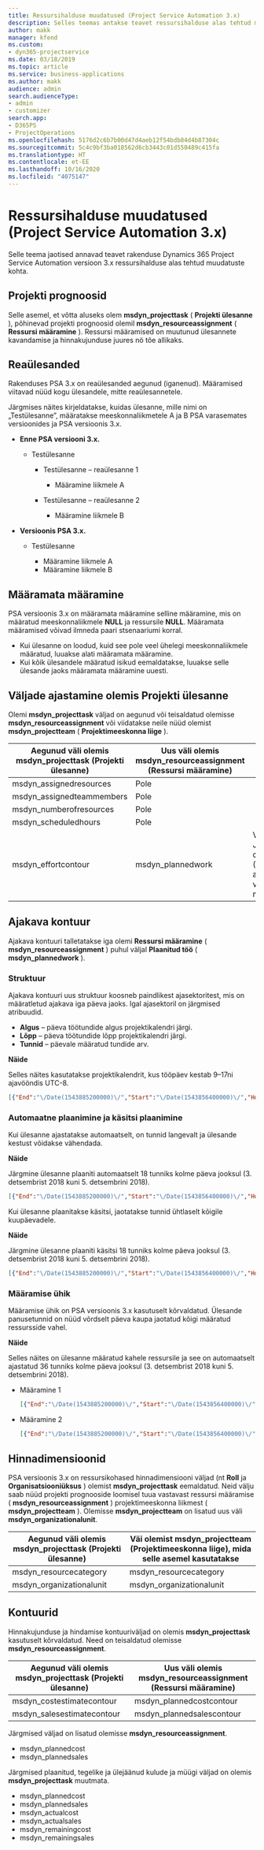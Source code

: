 ```yaml
---
title: Ressursihalduse muudatused (Project Service Automation 3.x)
description: Selles teemas antakse teavet ressursihalduse alas tehtud muudatuste kohta.
author: makk
manager: kfend
ms.custom:
- dyn365-projectservice
ms.date: 03/18/2019
ms.topic: article
ms.service: business-applications
ms.author: makk
audience: admin
search.audienceType:
- admin
- customizer
search.app:
- D365PS
- ProjectOperations
ms.openlocfilehash: 5176d2c6b7b00d47d4aeb12f54bdb84d4b87304c
ms.sourcegitcommit: 5c4c9bf3ba018562d6cb3443c01d550489c415fa
ms.translationtype: HT
ms.contentlocale: et-EE
ms.lasthandoff: 10/16/2020
ms.locfileid: "4075147"
---
```

# <a name="resource-management-changes-project-service-automation-3x"></a>Ressursihalduse muudatused (Project Service Automation 3.x)

Selle teema jaotised annavad teavet rakenduse Dynamics 365 Project Service Automation versioon 3.x ressursihalduse alas tehtud muudatuste kohta.

## <a name="project-estimates"></a>Projekti prognoosid

Selle asemel, et võtta aluseks olem **msdyn\_projecttask** ( **Projekti ülesanne** ), põhinevad projekti prognoosid olemil **msdyn\_resourceassignment** ( **Ressursi määramine** ). Ressursi määramised on muutunud ülesannete kavandamise ja hinnakujunduse juures nö tõe allikaks.

## <a name="line-tasks"></a>Reaülesanded

Rakenduses PSA 3.x on reaülesanded aegunud (iganenud). Määramised viitavad nüüd kogu ülesandele, mitte reaülesannetele.

Järgmises näites kirjeldatakse, kuidas ülesanne, mille nimi on „Testülesanne”, määratakse meeskonnaliikmetele A ja B PSA varasemates versioonides ja PSA versioonis 3.x.

- **Enne PSA versiooni 3.x.**

    - Testülesanne

        - Testülesanne – reaülesanne 1

            - Määramine liikmele A

        - Testülesanne – reaülesanne 2

            - Määramine liikmele B

- **Versioonis PSA 3.x.**

    - Testülesanne

        - Määramine liikmele A
        - Määramine liikmele B

## <a name="unassigned-assignment"></a>Määramata määramine

PSA versioonis 3.x on määramata määramine selline määramine, mis on määratud meeskonnaliikmele **NULL** ja ressursile **NULL**. Määramata määramised võivad ilmneda paari stsenaariumi korral.

- Kui ülesanne on loodud, kuid see pole veel ühelegi meeskonnaliikmele määratud, luuakse alati määramata määramine. 
- Kui kõik ülesandele määratud isikud eemaldatakse, luuakse selle ülesande jaoks määramata määramine uuesti.

## <a name="scheduling-fields-on-the-project-task-entity"></a>Väljade ajastamine olemis Projekti ülesanne

Olemi **msdyn\_projecttask** väljad on aegunud või teisaldatud olemisse **msdyn\_resourceassignment** või viidatakse neile nüüd olemist **msdyn\_projectteam** ( **Projektimeeskonna liige** ).

| Aegunud väli olemis msdyn\_projecttask (Projekti ülesanne) | Uus väli olemis msdyn\_resourceassignment (Ressursi määramine) | Kommentaar |
|---|---|---|
| msdyn\_assignedresources | Pole | |
| msdyn\_assignedteammembers | Pole | |
| msdyn\_numberofresources | Pole | |
| msdyn\_scheduledhours | Pole | |
| msdyn\_effortcontour | msdyn\_plannedwork | Väljal talletatud JavaScript objektiesituse (JSON) andmestruktuuri vormingut on muudetud. |

## <a name="schedule-contour"></a>Ajakava kontuur

Ajakava kontuuri talletatakse iga olemi **Ressursi määramine** ( **msdyn\_resourceassignment** ) puhul väljal **Plaanitud töö** ( **msdyn\_plannedwork** ).

### <a name="structure"></a>Struktuur

Ajakava kontuuri uus struktuur koosneb paindlikest ajasektoritest, mis on määratletud ajakava iga päeva jaoks. Igal ajasektoril on järgmised atribuudid.

- **Algus** – päeva töötundide algus projektikalendri järgi.
- **Lõpp** – päeva töötundide lõpp projektikalendri järgi.
- **Tunnid** – päevale määratud tundide arv.

**Näide**

Selles näites kasutatakse projektikalendrit, kus tööpäev kestab 9–17ni ajavööndis UTC-8.

```json
[{"End":"\/Date(1543885200000)\/","Start":"\/Date(1543856400000)\/","Hours":8},{"End":"\/Date(1543971600000)\/","Start":"\/Date(1543942800000)\/","Hours":8},{"End":"\/Date(1544058000000)\/","Start":"\/Date(1544029200000)\/","Hours":2}]
```

### <a name="auto-scheduling-and-manual-scheduling"></a>Automaatne plaanimine ja käsitsi plaanimine

Kui ülesanne ajastatakse automaatselt, on tunnid langevalt ja ülesande kestust võidakse vähendada.

**Näide**

Järgmine ülesanne plaaniti automaatselt 18 tunniks kolme päeva jooksul (3. detsembrist 2018 kuni 5. detsembrini 2018).

```json
[{"End":"\/Date(1543885200000)\/","Start":"\/Date(1543856400000)\/","Hours":8},{"End":"\/Date(1543971600000)\/","Start":"\/Date(1543942800000)\/","Hours":8},{"End":"\/Date(1544058000000)\/","Start":"\/Date(1544029200000)\/","Hours":2}]
```

Kui ülesanne plaanitakse käsitsi, jaotatakse tunnid ühtlaselt kõigile kuupäevadele.

**Näide**

Järgmine ülesanne plaaniti käsitsi 18 tunniks kolme päeva jooksul (3. detsembrist 2018 kuni 5. detsembrini 2018).

```json
[{"End":"\/Date(1543885200000)\/","Start":"\/Date(1543856400000)\/","Hours":6},{"End":"\/Date(1543971600000)\/","Start":"\/Date(1543942800000)\/","Hours":6},{"End":"\/Date(1544058000000)\/","Start":"\/Date(1544029200000)\/","Hours":6}]
```

### <a name="assignment-unit"></a>Määramise ühik

Määramise ühik on PSA versioonis 3.x kasutuselt kõrvaldatud. Ülesande panusetunnid on nüüd võrdselt päeva kaupa jaotatud kõigi määratud ressursside vahel.

**Näide**

Selles näites on ülesanne määratud kahele ressursile ja see on automaatselt ajastatud 36 tunniks kolme päeva jooksul (3. detsembrist 2018 kuni 5. detsembrini 2018).

- Määramine 1

    ```json
    [{"End":"\/Date(1543885200000)\/","Start":"\/Date(1543856400000)\/","Hours":8},{"End":"\/Date(1543971600000)\/","Start":"\/Date(1543942800000)\/","Hours":8},{"End":"\/Date(1544058000000)\/","Start":"\/Date(1544029200000)\/","Hours":2}]
    ```

- Määramine 2

    ```json
    [{"End":"\/Date(1543885200000)\/","Start":"\/Date(1543856400000)\/","Hours":8},{"End":"\/Date(1543971600000)\/","Start":"\/Date(1543942800000)\/","Hours":8},{"End":"\/Date(1544058000000)\/","Start":"\/Date(1544029200000)\/","Hours":2}]
    ```

## <a name="pricing-dimensions"></a>Hinnadimensioonid

PSA versioonis 3.x on ressursikohased hinnadimensiooni väljad (nt **Roll** ja **Organisatsiooniüksus** ) olemist **msdyn\_projecttask** eemaldatud. Neid välju saab nüüd projekti prognooside loomisel tuua vastavast ressursi määramise ( **msdyn\_resourceassignment** ) projektimeeskonna liikmest ( **msdyn\_projectteam** ). Olemisse **msdyn\_projectteam** on lisatud uus väli **msdyn\_organizationalunit**.

| Aegunud väli olemis msdyn\_projecttask (Projekti ülesanne) | Väi olemist msdyn\_projectteam (Projektimeeskonna liige), mida selle asemel kasutatakse |
|---|---|
| msdyn\_resourcecategory | msdyn\_resourcecategory |
| msdyn\_organizationalunit | msdyn\_organizationalunit |

## <a name="contours"></a>Kontuurid

Hinnakujunduse ja hindamise kontuuriväljad on olemis **msdyn\_projecttask** kasutuselt kõrvaldatud. Need on teisaldatud olemisse **msdyn\_resourceassignment**.

| Aegunud väli olemis msdyn\_projecttask (Projekti ülesanne) | Uus väli olemis msdyn\_resourceassignment (Ressursi määramine) |
|---|---|
| msdyn\_costestimatecontour | msdyn\_plannedcostcontour |
| msdyn\_salesestimatecontour | msdyn\_plannedsalescontour |

Järgmised väljad on lisatud olemisse **msdyn\_resourceassignment**.

* msdyn\_plannedcost
* msdyn\_plannedsales

Järgmised plaanitud, tegelike ja ülejäänud kulude ja müügi väljad on olemis **msdyn\_projecttask** muutmata.

* msdyn\_plannedcost
* msdyn\_plannedsales
* msdyn\_actualcost
* msdyn\_actualsales
* msdyn\_remainingcost
* msdyn\_remainingsales
